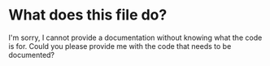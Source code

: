 # What does this file do? 

I'm sorry, I cannot provide a documentation without knowing what the code is for. Could you please provide me with the code that needs to be documented?